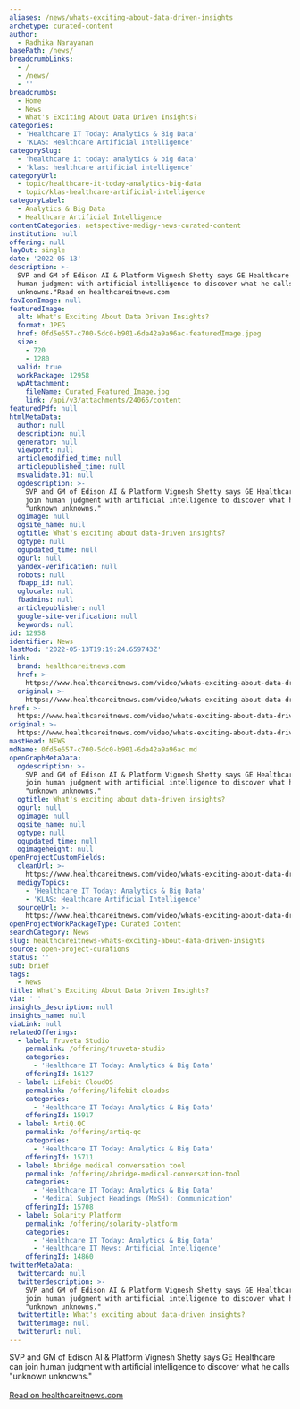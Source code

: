 ```yaml
---
aliases: /news/whats-exciting-about-data-driven-insights
archetype: curated-content
author:
  - Radhika Narayanan
basePath: /news/
breadcrumbLinks:
  - /
  - /news/
  - ''
breadcrumbs:
  - Home
  - News
  - What's Exciting About Data Driven Insights?
categories:
  - 'Healthcare IT Today: Analytics & Big Data'
  - 'KLAS: Healthcare Artificial Intelligence'
categorySlug:
  - 'healthcare it today: analytics & big data'
  - 'klas: healthcare artificial intelligence'
categoryUrl:
  - topic/healthcare-it-today-analytics-big-data
  - topic/klas-healthcare-artificial-intelligence
categoryLabel:
  - Analytics & Big Data
  - Healthcare Artificial Intelligence
contentCategories: netspective-medigy-news-curated-content
institution: null
offering: null
layOut: single
date: '2022-05-13'
description: >-
  SVP and GM of Edison AI & Platform Vignesh Shetty says GE Healthcare can join
  human judgment with artificial intelligence to discover what he calls "unknown
  unknowns."Read on healthcareitnews.com
favIconImage: null
featuredImage:
  alt: What's Exciting About Data Driven Insights?
  format: JPEG
  href: 0fd5e657-c700-5dc0-b901-6da42a9a96ac-featuredImage.jpeg
  size:
    - 720
    - 1280
  valid: true
  workPackage: 12958
  wpAttachment:
    fileName: Curated_Featured_Image.jpg
    link: /api/v3/attachments/24065/content
featuredPdf: null
htmlMetaData:
  author: null
  description: null
  generator: null
  viewport: null
  articlemodified_time: null
  articlepublished_time: null
  msvalidate.01: null
  ogdescription: >-
    SVP and GM of Edison AI & Platform Vignesh Shetty says GE Healthcare can
    join human judgment with artificial intelligence to discover what he calls
    "unknown unknowns."
  ogimage: null
  ogsite_name: null
  ogtitle: What's exciting about data-driven insights?
  ogtype: null
  ogupdated_time: null
  ogurl: null
  yandex-verification: null
  robots: null
  fbapp_id: null
  oglocale: null
  fbadmins: null
  articlepublisher: null
  google-site-verification: null
  keywords: null
id: 12958
identifier: News
lastMod: '2022-05-13T19:19:24.659743Z'
link:
  brand: healthcareitnews.com
  href: >-
    https://www.healthcareitnews.com/video/whats-exciting-about-data-driven-insights
  original: >-
    https://www.healthcareitnews.com/video/whats-exciting-about-data-driven-insights
href: >-
  https://www.healthcareitnews.com/video/whats-exciting-about-data-driven-insights
original: >-
  https://www.healthcareitnews.com/video/whats-exciting-about-data-driven-insights
mastHead: NEWS
mdName: 0fd5e657-c700-5dc0-b901-6da42a9a96ac.md
openGraphMetaData:
  ogdescription: >-
    SVP and GM of Edison AI & Platform Vignesh Shetty says GE Healthcare can
    join human judgment with artificial intelligence to discover what he calls
    "unknown unknowns."
  ogtitle: What's exciting about data-driven insights?
  ogurl: null
  ogimage: null
  ogsite_name: null
  ogtype: null
  ogupdated_time: null
  ogimageheight: null
openProjectCustomFields:
  cleanUrl: >-
    https://www.healthcareitnews.com/video/whats-exciting-about-data-driven-insights
  medigyTopics:
    - 'Healthcare IT Today: Analytics & Big Data'
    - 'KLAS: Healthcare Artificial Intelligence'
  sourceUrl: >-
    https://www.healthcareitnews.com/video/whats-exciting-about-data-driven-insights
openProjectWorkPackageType: Curated Content
searchCategory: News
slug: healthcareitnews-whats-exciting-about-data-driven-insights
source: open-project-curations
status: ''
sub: brief
tags:
  - News
title: What's Exciting About Data Driven Insights?
via: ' '
insights_description: null
insights_name: null
viaLink: null
relatedOfferings:
  - label: Truveta Studio
    permalink: /offering/truveta-studio
    categories:
      - 'Healthcare IT Today: Analytics & Big Data'
    offeringId: 16127
  - label: Lifebit CloudOS
    permalink: /offering/lifebit-cloudos
    categories:
      - 'Healthcare IT Today: Analytics & Big Data'
    offeringId: 15917
  - label: ArtiQ.QC
    permalink: /offering/artiq-qc
    categories:
      - 'Healthcare IT Today: Analytics & Big Data'
    offeringId: 15711
  - label: Abridge medical conversation tool
    permalink: /offering/abridge-medical-conversation-tool
    categories:
      - 'Healthcare IT Today: Analytics & Big Data'
      - 'Medical Subject Headings (MeSH): Communication'
    offeringId: 15708
  - label: Solarity Platform
    permalink: /offering/solarity-platform
    categories:
      - 'Healthcare IT Today: Analytics & Big Data'
      - 'Healthcare IT News: Artificial Intelligence'
    offeringId: 14860
twitterMetaData:
  twittercard: null
  twitterdescription: >-
    SVP and GM of Edison AI & Platform Vignesh Shetty says GE Healthcare can
    join human judgment with artificial intelligence to discover what he calls
    "unknown unknowns."
  twittertitle: What's exciting about data-driven insights?
  twitterimage: null
  twitterurl: null
---
```

<p>SVP and GM of Edison AI & Platform Vignesh Shetty says GE Healthcare can join human judgment with artificial intelligence to discover what he calls "unknown unknowns."<br/><br/><a target="_blank" href=https://www.healthcareitnews.com/video/whats-exciting-about-data-driven-insights>Read on healthcareitnews.com</a></p>